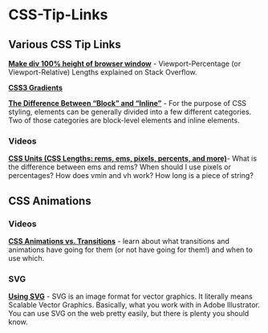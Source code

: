 # CSS-Tip-Links
<h2>Various CSS Tip Links</h2>


<p><b><a href="http://stackoverflow.com/questions/1575141/make-div-100-height-of-browser-window">Make div 100% height of browser window</a></b> - Viewport-Percentage (or Viewport-Relative) Lengths explained on Stack Overflow.</p>


<p><b><a href="https://css-tricks.com/css3-gradients/">CSS3 Gradients</a></b> 

<p><b><a href="http://www.impressivewebs.com/difference-block-inline-css/">The Difference Between “Block” and “Inline”</a></b> - For the purpose of CSS styling, elements can be generally divided into a few different categories. Two of those categories are block-level elements and inline elements.</p>

<h3>Videos</h3>

<p><b><a href="https://www.youtube.com/watch?v=qrduUUdxBSY">CSS Units (CSS Lengths: rems, ems, pixels, percents, and more)</a></b>- What is the difference between ems and rems? When should I use pixels or percentages? How does vmin and vh work? How long is a piece of string?</p>

<h2>CSS Animations</h2>
<h3>Videos</h3>
<p><b><a href="https://www.youtube.com/watch?v=TVpGb5Jj0GY&list=PL478wQWRhpfZA85XA9eDWVTs1w2mCNZkV&index=4">CSS Animations vs. Transitions</a></b> -  learn about what transitions and animations have going for them (or not have going for them!) and when to use which.</p>

<h3>SVG</h3>
<p><b><a href="https://css-tricks.com/using-svg/">Using SVG</a></b> - SVG is an image format for vector graphics. It literally means Scalable Vector Graphics. Basically, what you work with in Adobe Illustrator. You can use SVG on the web pretty easily, but there is plenty you should know.</a>
